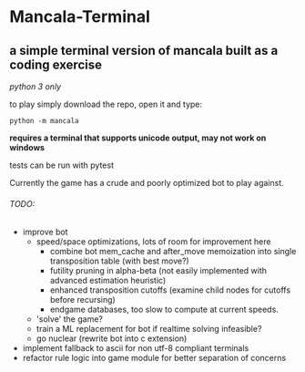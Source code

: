 Mancala-Terminal
=================
## a simple terminal version of mancala built as a coding exercise

*python 3 only*

to play simply download the repo, open it and type:

`python -m mancala`

**requires a terminal that supports unicode output, may not work on windows**

tests can be run with pytest

Currently the game has a crude and poorly optimized bot to play against.

###### TODO:
* improve bot
   * speed/space optimizations, lots of room for improvement here
     - combine bot mem_cache and after_move memoization into single transposition table (with best move?)
     - futility pruning in alpha-beta (not easily implemented with advanced estimation heuristic)
     - enhanced transposition cutoffs (examine child nodes for cutoffs before recursing)
     - endgame databases, too slow to compute at current speeds.
   * 'solve' the game?
   * train a ML replacement for bot if realtime solving infeasible?
   * go nuclear (rewrite bot into c extension)
* implement fallback to ascii for non utf-8 compliant terminals
* refactor rule logic into game module for better separation of concerns
